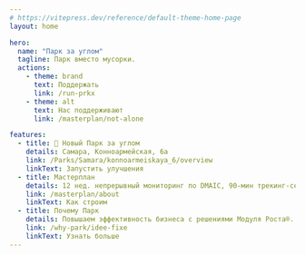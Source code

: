 ```yaml
---
# https://vitepress.dev/reference/default-theme-home-page
layout: home

hero:
  name: "Парк за углом"
  tagline: Парк вместо мусорки.
  actions:
    - theme: brand
      text: Поддержать
      link: /run-prkx
    - theme: alt
      text: Нас поддерживают
      link: /masterplan/not-alone

features:
  - title: 🌲 Новый Парк за углом
    details: Самара, Конноармейская, 6а
    link: /Parks/Samara/konnoarmeiskaya_6/overview
    linkText: Запустить улучшения
  - title: Мастерплан
    details: 12 нед. непрерывный мониторинг по DMAIC, 90-мин трекинг-сессии каждую неделю.
    link: /masterplan/about
    linkText: Как строим
  - title: Почему Парк
    details: Повышаем эффективность бизнеса с решениями Модуля Роста®.
    link: /why-park/idee-fixe
    linkText: Узнать больше
---
```

